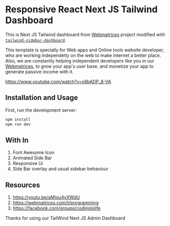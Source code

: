 
# Responsive React Next JS Tailwind Dashboard
This is Next JS Tailwind dashboard from [Webmatrices](https://webmatrices.com/t/programming) project modified with [`tailwind-sidebar-dashboard`](https://youtu.be/aMjou4yXWdU).

This template is specially for Web apps and Online tools website developer, who are working independetly on the web to make internet a better place. Also, we are constantly helping independent developers like you in our [Webmatrices](https://webmatrices.com/t/programming), to grow your app's user base, and monetize your app to generate passive income with it.

https://www.youtube.com/watch?v=x8bADP_8-VA

## Installation and Usage
First, run the development server:

```bash
npm install
npm run dev
```

## With In
1. Font Awesome Icon
2. Animated Side Bar
3. Responsive Ui
4. Side Bar overlay and usual sidebar behaviour

## Resources
1. https://youtu.be/aMjou4yXWdU
2. https://webmatrices.com/t/programming
3. https://facebook.com/groups/codingislife

Thanks for using our TailWind Next JS Admin Dashboard
